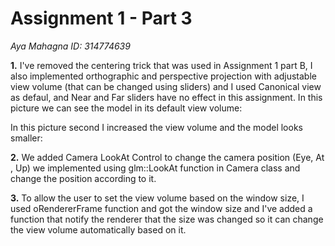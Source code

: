 # Assignment 1 - Part 3
*Aya Mahagna ID: 314774639*

<b>1.</b> I've removed the centering trick that was used in Assignment 1 part B, I also implemented orthographic and perspective projection with adjustable view volume (that can be changed using sliders) and I used Canonical view as defaul, and Near and Far sliders have no effect in this assignment.
In this picture we can see the model in its default view volume:

In this picture second I increased the view volume and the model looks smaller:

<b>2.</b> We added Camera LookAt Control to change the camera position (Eye, At , Up) we implemented using glm::LookAt function in Camera class and change the position according to it.

<b>3.</b> To allow the user to set the view volume based on the window size, I used oRendererFrame function and got the window size and I've added a function that notify the renderer that the size was changed so it can change the view volume automatically based on it.
